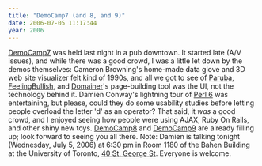 ```yaml
---
title: "DemoCamp7 (and 8, and 9)"
date: 2006-07-05 11:17:44
year: 2006
---
```

<a href="http://barcamp.org/DemoCampToronto7">DemoCamp7</a> was held last night in a pub downtown.  It started late (A/V issues), and while there was a good crowd, I was a little let down by the demos themselves: Cameron Browning's home-made data glove and 3D web site visualizer felt kind of 1990s, and all we got to see of <a href="http://www.paruba.com/">Paruba</a>, <a href="http://www.feelingbullish.com/">FeelingBullish</a>, and <a href="http://www.domainer.com/">Domainer</a>'s page-building tool was the UI, not the technology behind it. Damien Conway's lightning tour of <a href="http://dev.perl.org/perl6/">Perl 6</a> was entertaining, but please, could they do some usability studies before letting people overload the letter 'd' as an operator?
That said, it <em>was</em> a good crowd, and I enjoyed seeing how people were using AJAX, Ruby On Rails, and other shiny new toys. <a href="http://barcamp.org/DemoCampToronto8">DemoCamp8</a> and <a href="http://barcamp.org/DemoCampToronto9">DemoCamp9</a> are already filling up; look forward to seeing you all there.
Note: Damien is talking tonight (Wednesday, July 5, 2006) at 6:30 pm in Room 1180 of the Bahen Building at the University of Toronto, <a href="http://maps.google.com/maps?f=q&hl=en&q=40+St+George+St,+Toronto,+ON,+Canada&ie=UTF8&ll=43.660172,-79.396799&spn=0.006582,0.021629&om=1">40 St. George St</a>.  Everyone is welcome.
